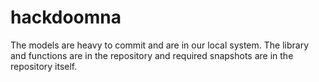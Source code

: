 # hackdoomna

The models are heavy to commit and are in our local system.
The library and functions are in the repository and required snapshots are in the repository itself.